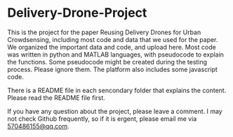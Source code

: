 # Delivery-Drone-Project
This is the project for the paper Reusing Delivery Drones for Urban Crowdsensing, including most code and data that we used for the paper.
We organized the important data and code, and upload here.
Most code was written in python and MATLAB languages, with pseudocode to explain the functions. 
Some pseudocode might be created during the testing process. Please ignore them.
The platform also includes some javascript code.

There is a README file in each sencondary folder that explains the content.
Please read the README file first.

If you have any question about the project, please leave a comment. 
I may not check Github frequently, so if it is ergent, please email me via 570486155@qq.com.


